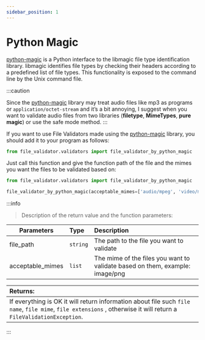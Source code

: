 ```yaml
---
sidebar_position: 1
---
```


# Python Magic

[python-magic](https://github.com/ahupp/python-magic) is a Python interface to the libmagic file type identification library. libmagic identifies file types by checking their headers according to a predefined list of file types. This functionality is exposed to the command line by the Unix command file.

:::caution

Since the [python-magic](https://github.com/ahupp/python-magic)
library may treat audio files like mp3 as programs
or `application/octet-stream` and it’s a bit
annoying, I suggest when you want to validate
audio files from two libraries (**filetype**, **MimeTypes**, **pure magic**)
or use the safe mode method.
:::

If you want to use File Validators made using the [python-magic](https://github.com/ahupp/python-magic)
library, you should add it to your program as follows:

```python
from file_validator.validators import file_validator_by_python_magic
```

Just call this function and give the function path of the file and the mimes
you want the files to be validated based on:

```python
from file_validator.validators import file_validator_by_python_magic

file_validator_by_python_magic(acceptable_mimes=['audio/mpeg', 'video/mp4'], file_path='/path/to/file')
```


:::info

> Description of the return value and the function parameters:

| Parameters | Type           | Description     |
|-----------|:--------------|:------|
| file_path | `string` | The path to the file you want to validate  |
| acceptable_mimes     | `list`      | The mime of the files you want to validate based on them, example: image/png   |

| Returns:                                                                                                                             |
|:-------------------------------------------------------------------------------------------------------------------------------------|
| If everything is OK it will return information about file such `file name`, `file mime`, `file extensions` , otherwise it will return a `FileValidationException`. |ntio


:::

